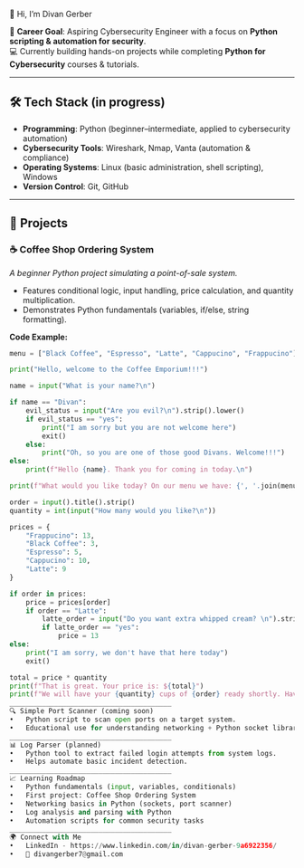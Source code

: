 👋 Hi, I’m Divan Gerber  

🎯 **Career Goal**: Aspiring Cybersecurity Engineer with a focus on **Python scripting & automation for security**.  
💻 Currently building hands-on projects while completing **Python for Cybersecurity** courses & tutorials.  

---

## 🛠️ Tech Stack (in progress)  
- **Programming**: Python (beginner–intermediate, applied to cybersecurity automation)  
- **Cybersecurity Tools**: Wireshark, Nmap, Vanta (automation & compliance)  
- **Operating Systems**: Linux (basic administration, shell scripting), Windows  
- **Version Control**: Git, GitHub  

---

## 🚀 Projects  

### ☕ Coffee Shop Ordering System  
*A beginner Python project simulating a point-of-sale system.*  
- Features conditional logic, input handling, price calculation, and quantity multiplication.  
- Demonstrates Python fundamentals (variables, if/else, string formatting).  

**Code Example:**  
```python
menu = ["Black Coffee", "Espresso", "Latte", "Cappucino", "Frappucino"]

print("Hello, welcome to the Coffee Emporium!!!")

name = input("What is your name?\n")

if name == "Divan":
    evil_status = input("Are you evil?\n").strip().lower()
    if evil_status == "yes":
        print("I am sorry but you are not welcome here")
        exit()
    else:
        print("Oh, so you are one of those good Divans. Welcome!!!")
else:
    print(f"Hello {name}. Thank you for coming in today.\n")

print(f"What would you like today? On our menu we have: {', '.join(menu)}")

order = input().title().strip()
quantity = int(input("How many would you like?\n"))

prices = {
    "Frappucino": 13,
    "Black Coffee": 3,
    "Espresso": 5,
    "Cappucino": 10,
    "Latte": 9
}

if order in prices:
    price = prices[order]
    if order == "Latte":
        latte_order = input("Do you want extra whipped cream? \n").strip().lower()
        if latte_order == "yes":
            price = 13
else:
    print("I am sorry, we don't have that here today")
    exit()

total = price * quantity
print(f"That is great. Your price is: ${total}")
print(f"We will have your {quantity} cups of {order} ready shortly. Have a great day!")
________________________________________
🔍 Simple Port Scanner (coming soon)
•	Python script to scan open ports on a target system.
•	Educational use for understanding networking + Python socket library.
________________________________________
📊 Log Parser (planned)
•	Python tool to extract failed login attempts from system logs.
•	Helps automate basic incident detection.
________________________________________
📈 Learning Roadmap
•	Python fundamentals (input, variables, conditionals)
•	First project: Coffee Shop Ordering System
•	Networking basics in Python (sockets, port scanner)
•	Log analysis and parsing with Python
•	Automation scripts for common security tasks
________________________________________
🌍 Connect with Me
•	LinkedIn - https://www.linkedin.com/in/divan-gerber-9a6922356/
•	📧 divangerber7@gmail.com
